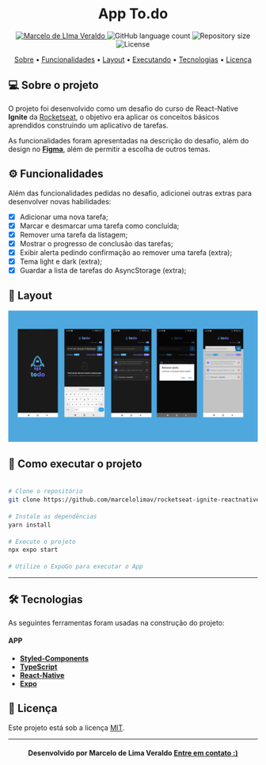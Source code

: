 <!--Banner e logo-->

<h1 align="center">
   App To.do
</h1>

<!-- Badges -->
<p align="center">
   <a href="https://www.linkedin.com/in/marcelolimaveraldo/">
      <img alt="Marcelo de LIma Veraldo" src="https://img.shields.io/badge/-Marcelo de Lima Veraldo-273FAD?style=flat&logo=Linkedin&logoColor=white" />
   </a>

  <img alt="GitHub language count" src="https://img.shields.io/github/languages/count/marcelolimav/rocketseat-ignite-reactnative-todolist?color=273FAD">

  <img alt="Repository size" src="https://img.shields.io/github/repo-size/marcelolimav/rocketseat-ignite-reactnative-todolist?color=273FAD">
  
  <img alt="License" src="https://img.shields.io/badge/license-MIT-273FAD">
</p>

<!-- Indice-->
<p align="center">
 <a href="#-sobre-o-projeto">Sobre</a> •
 <a href="#-Funcionalidades">Funcionalidades</a> • 
 <a href="#-Layout">Layout</a> •  
 <a href="#-como-executar-o-projeto">Executando</a> • 
 <a href="#-tecnologias">Tecnologias</a> • 
 <a href="#-licença">Licença</a>
</p>

<!--Sobre o projeto-->

## 💻 Sobre o projeto

O projeto foi desenvolvido como um desafio do curso de React-Native **Ignite** da [Rocketseat](https://www.rocketseat.com.br/), o objetivo era aplicar os conceitos básicos aprendidos construindo um aplicativo de tarefas.

As funcionalidades foram apresentadas na descrição do desafio, além do design no **[Figma](https://www.figma.com/file/1XfZQGSWk4HWjvwcjd2nOP/ToDo-List?node-id=0%3A1)**, além de permitir a escolha de outros temas.

<!--Funcionalidades do projeto-->

## ⚙️ Funcionalidades

Além das funcionalidades pedidas no desafio, adicionei outras extras para desenvolver novas habilidades:

- [x] Adicionar uma nova tarefa;
- [x] Marcar e desmarcar uma tarefa como concluída;
- [x] Remover uma tarefa da listagem;
- [x] Mostrar o progresso de conclusão das tarefas;
- [x] Exibir alerta pedindo confirmação ao remover uma tarefa (extra);
- [x] Tema light e dark (extra);
- [x] Guardar a lista de tarefas do AsyncStorage (extra);

<!--Layout session-->

## 🎨 Layout

![alt text](https://github.com/marcelolimav/rocketseat-ignite-reactnative-todolist/blob/main/f28a1fc1-a8f5-4057-8965-874bee00d1a7.png?raw=true)

<!--Running session-->

## 🚀 Como executar o projeto

```bash

# Clone o repositório
git clone https://github.com/marcelolimav/rocketseat-ignite-reactnative-todolist.git

# Instale as dependências
yarn install

# Execute o projeto
npx expo start

# Utilize o ExpoGo para executar o App

```

---

<!--Tecnologies session-->

## 🛠 Tecnologias

As seguintes ferramentas foram usadas na construção do projeto:

#### **APP**

- **[Styled-Components](https://styled-components.com/)**
- **[TypeScript](https://www.typescriptlang.org/)**
- **[React-Native](https://reactnative.dev/)**
- **[Expo](https://expo.dev/)**

<!--License session-->

## 📝 Licença

Este projeto está sob a licença [MIT](./LICENSE).

---

<!--Bottom session-->
<h4 align=center>Desenvolvido por Marcelo de Lima Veraldo <a href="https://www.linkedin.com/in/marcelolimaveraldo/"> <strong>Entre em contato</strong> :)</a></a></h4>
